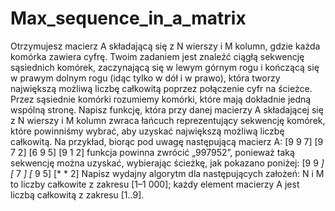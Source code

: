 # Max_sequence_in_a_matrix
Otrzymujesz macierz A składającą się z N wierszy i M kolumn, gdzie każda komórka zawiera cyfrę. Twoim zadaniem jest znaleźć ciągłą sekwencję sąsiednich komórek, zaczynającą się w lewym górnym rogu i kończącą się w prawym dolnym rogu (idąc tylko w dół i w prawo), która tworzy największą możliwą liczbę całkowitą poprzez połączenie cyfr na ścieżce. Przez sąsiednie komórki rozumiemy komórki, które mają dokładnie jedną wspólną stronę.  Napisz funkcję, która przy danej macierzy A składającej się z N wierszy i M kolumn zwraca łańcuch reprezentujący sekwencję komórek, które powinniśmy wybrać, aby uzyskać największą możliwą liczbę całkowitą.  Na przykład, biorąc pod uwagę następującą macierz A:         [9 9 7]        [9 7 2]        [6 9 5]        [9 1 2]  funkcja powinna zwrócić „997952”, ponieważ taką sekwencję można uzyskać, wybierając ścieżkę, jak pokazano poniżej:         [9 9 *]        [* 7 *]        [* 9 5]        [* * 2]  Napisz wydajny algorytm dla następujących założeń:  N i M to liczby całkowite z zakresu [1–1 000]; każdy element macierzy A jest liczbą całkowitą z zakresu [1..9].
